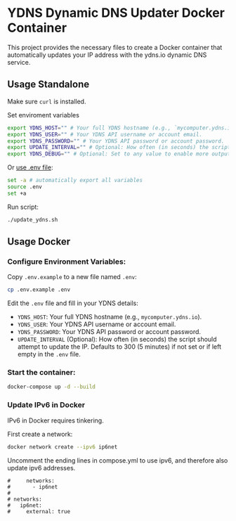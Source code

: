 # YDNS Dynamic DNS Updater Docker Container

This project provides the necessary files to create a Docker container that automatically updates your IP address with the ydns.io dynamic DNS service.


## Usage Standalone

Make sure `curl` is installed.

Set enviroment variables
```sh
export YDNS_HOST="" # Your full YDNS hostname (e.g., `mycomputer.ydns.io`).
export YDNS_USER="" # Your YDNS API username or account email.
export YDNS_PASSWORD="" # Your YDNS API password or account password.
export UPDATE_INTERVAL="" # Optional: How often (in seconds) the script should attempt to update the IP. Defaults to 300 (5 minutes).
export YDNS_DEBUG="" # Optional: Set to any value to enable more output
```
Or [use .env file](https://stackoverflow.com/questions/43267413/how-to-set-environment-variables-from-env-file):
```sh
set -a # automatically export all variables
source .env
set +a
```
Run script:
```sh
./update_ydns.sh
```


## Usage Docker

###  **Configure Environment Variables:**

Copy `.env.example` to a new file named `.env`:
```sh
cp .env.example .env
```
Edit the `.env` file and fill in your YDNS details:

* `YDNS_HOST`: Your full YDNS hostname (e.g., `mycomputer.ydns.io`).
* `YDNS_USER`: Your YDNS API username or account email.
* `YDNS_PASSWORD`: Your YDNS API password or account password.
* `UPDATE_INTERVAL` (Optional): How often (in seconds) the script should attempt to update the IP. Defaults to 300 (5 minutes) if not set or if left empty in the `.env` file.

### Start the container:

```sh
docker-compose up -d --build
```

### Update IPv6 in Docker

IPv6 in Docker requires tinkering.

First create a network:
```sh
docker network create --ipv6 ip6net
```

Uncomment the ending lines in compose.yml to use ipv6, and therefore also update ipv6 addresses.
 ```
#     networks:
#       - ip6net
#
# networks:
#   ip6net:
#     external: true

